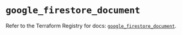 # `google_firestore_document`

Refer to the Terraform Registry for docs: [`google_firestore_document`](https://registry.terraform.io/providers/hashicorp/google/6.47.0/docs/resources/firestore_document).
